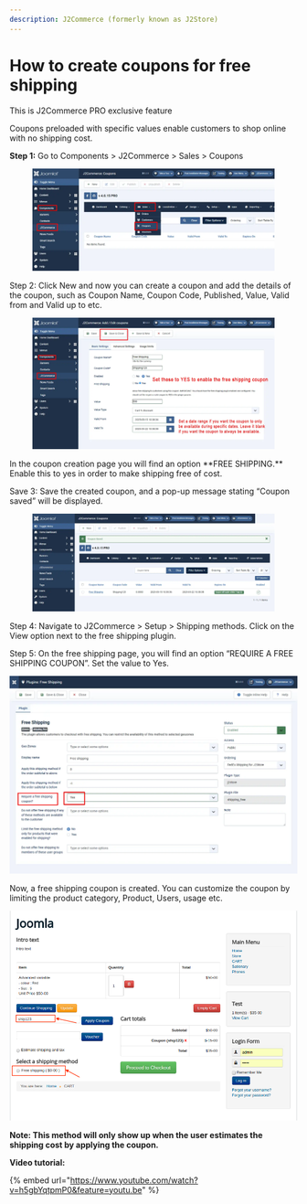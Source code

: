 ```yaml
---
description: J2Commerce (formerly known as J2Store)
---
```


# How to create coupons for free shipping

This is J2Commerce PRO exclusive feature

Coupons preloaded with specific values enable customers to shop online with no shipping cost.

**Step 1:** Go to Components > J2Commerce > Sales > Coupons

<figure><img src="../../.gitbook/assets/coupons1.webp" alt=""><figcaption></figcaption></figure>

Step 2: Click New and now you can create a coupon and add the details of the coupon, such as Coupon Name, Coupon Code, Published, Value, Valid from and Valid up to etc.

<figure><img src="../../.gitbook/assets/free-shipping-setup.webp" alt=""><figcaption></figcaption></figure>

In the coupon creation page you will find an option \*\*FREE SHIPPING.\*\* Enable this to yes in order to make shipping free of cost.

Save 3: Save the created coupon, and a pop-up message stating “Coupon saved” will be displayed.

<figure><img src="../../.gitbook/assets/free-shipping-saved.webp" alt=""><figcaption></figcaption></figure>

Step 4: Navigate to J2Commerce > Setup > Shipping methods. Click on the View option next to the free shipping plugin.

Step 5: On the free shipping page, you will find an option “REQUIRE A FREE SHIPPING COUPON”. Set the value to Yes.

![Enabling the free shipping coupon option in shipping plugin](../../.gitbook/assets/coupon-made-mandatory.webp)

Now, a free shipping coupon is created. You can customize the coupon by limiting the product category, Product, Users, usage etc.

![Applying the coupon on the frontend](https://raw.githubusercontent.com/j2store/doc-images/master/sales/Coupons-for-free-shipping/coupon-free-ship-frontend.png)

**Note: This method will only show up when the user estimates the shipping cost by applying the coupon.**

**Video tutorial:**

{% embed url="https://www.youtube.com/watch?v=h5gbYqtpmP0&feature=youtu.be" %}
